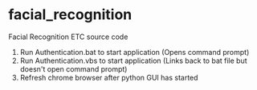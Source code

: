 facial_recognition
===============

Facial Recognition ETC source code

1. Run Authentication.bat to start application (Opens command prompt)
2. Run Authentication.vbs to start application (Links back to bat file but doesn't open command prompt)
3. Refresh chrome browser after python GUI has started 